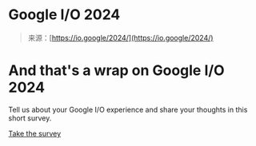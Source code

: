 <!--yml
category: 未分类
date: 2024-05-29 12:45:42
-->

# Google I/O 2024

> 来源：[https://io.google/2024/](https://io.google/2024/)

# And that's a wrap on Google I/O 2024

Tell us about your Google I/O experience and share your thoughts in this short survey.

[Take the survey](https://google.qualtrics.com/jfe/form/SV_082uoy92spHYzFY)